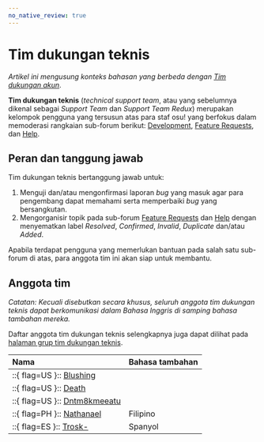 ```yaml
---
no_native_review: true
---
```


# Tim dukungan teknis

*Artikel ini mengusung konteks bahasan yang berbeda dengan [Tim dukungan akun](/wiki/People/Account_support_team)*.

**Tim dukungan teknis** (*technical support team*, atau yang sebelumnya dikenal sebagai *Support Team* dan *Support Team Redux*) merupakan kelompok pengguna yang tersusun atas para staf osu! yang berfokus dalam memoderasi rangkaian sub-forum berikut: [Development](https://osu.ppy.sh/community/forums/2), [Feature Requests](https://osu.ppy.sh/community/forums/4), dan [Help](https://osu.ppy.sh/community/forums/5).

## Peran dan tanggung jawab

Tim dukungan teknis bertanggung jawab untuk:

1. Menguji dan/atau mengonfirmasi laporan *bug* yang masuk agar para pengembang dapat memahami serta memperbaiki *bug* yang bersangkutan.
2. Mengorganisir topik pada sub-forum [Feature Requests](https://osu.ppy.sh/community/forums/4) dan [Help](https://osu.ppy.sh/community/forums/5) dengan menyematkan label *Resolved*, *Confirmed*, *Invalid*, *Duplicate* dan/atau *Added*.

Apabila terdapat pengguna yang memerlukan bantuan pada salah satu sub-forum di atas, para anggota tim ini akan siap untuk membantu.

## Anggota tim

*Catatan: Kecuali disebutkan secara khusus, seluruh anggota tim dukungan teknis dapat berkomunikasi dalam Bahasa Inggris di samping bahasa tambahan mereka.*

Daftar anggota tim dukungan teknis selengkapnya juga dapat dilihat pada [halaman grup tim dukungan teknis](https://osu.ppy.sh/groups/22).

| Nama | Bahasa tambahan |
| :-- | :-- |
| ::{ flag=US }:: [Blushing](https://osu.ppy.sh/users/5927823) |  |
| ::{ flag=US }:: [Death](https://osu.ppy.sh/users/3242450) |  |
| ::{ flag=US }:: [Dntm8kmeeatu](https://osu.ppy.sh/users/5428812) |  |
| ::{ flag=PH }:: [Nathanael](https://osu.ppy.sh/users/2295078) | Filipino |
| ::{ flag=ES }:: [Trosk-](https://osu.ppy.sh/users/3469385) | Spanyol |
